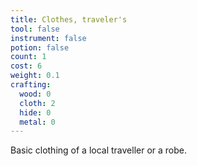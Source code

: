 ```yaml
---
title: Clothes, traveler's
tool: false
instrument: false
potion: false
count: 1
cost: 6
weight: 0.1
crafting:
  wood: 0
  cloth: 2
  hide: 0
  metal: 0
---
```


Basic clothing of a local traveller or a robe.
